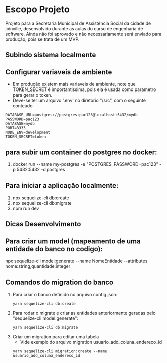 # Escopo Projeto
Projeto para a Secretaria Municipal de Assistência Social da cidade de joinville, desenvolvido durante as aulas do curso de engenharia de software.
Ainda não foi aprovado e não necessariamente será enviado para produção, pois se trata de um MVP.

## Subindo sistema localmente
## Configurar variaveis de ambiente
* Em produção existem mais variaveis de ambiente, note que TOKEN_SECRET é importantissima, pois ela é usada como parametro para gerar o token.
* Deve-se ter um arquivo '.env' no diretorio "/src", com o seguinte conteúdo


~~~
DATABASE_URL=postgres://postgres:pac123@localhost:5432/mydb
PASSWORD=pac123
DATABASE=mydb
PORT=3333
NODE_ENV=development
TOKEN_SECRET=token
~~~

## para subir um container do postgres no docker:
1. docker run --name my-postgres -e "POSTGRES_PASSWORD=pac123" -p 5432:5432 -d postgres

## Para iniciar a aplicação localmente:
1. npx sequelize-cli db:create
2. npx sequelize-cli db:migrate
3. npm run dev

## Dicas Desenvolvimento

## Para criar um model (mapeamento de uma entidade do banco no codigo):
npx sequelize-cli model:generate --name NomeEntidade --attributes nome:string,quantidade:integer

## Comandos do migration do banco
1. Para criar o banco definido no arquivo config.json:
   ~~~
   yarn sequelize-cli db:create
   ~~~ 
2. Para rodar o migrate e criar as entidades anteriormente geradas pelo "sequelize-cli model:generate":
   ~~~
   yarn sequelize-cli db:migrate
   ~~~
3. Criar um migration para editar uma tabela
   - Vide exemplo do arquivo migration usuario_add_coluna_endereco_id
   ~~~
   yarn sequelize-cli migration:create --name usuario_add_coluna_endereco_id
   ~~~
